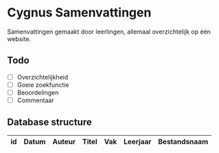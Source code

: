 # Cygnus Samenvattingen
Samenvattingen gemaakt door leerlingen, allemaal overzichtelijk op één website.

## Todo

- [ ] Overzichtelijkheid
- [ ] Goeie zoekfunctie
- [ ] Beoordelingen
- [ ] Commentaar

## Database structure
| id | Datum | Auteur | Titel | Vak | Leerjaar | Bestandsnaam |
|----|-------|--------|-------|-----|----------|--------------|
